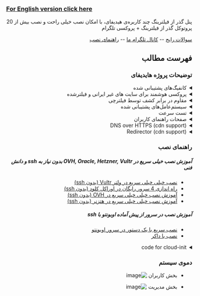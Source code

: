 <div dir="ltr" markdown="1">

### [For English version click here](https://github.com/hiddify/hiddify-config/wiki/Home-en)
</div>

<div dir="rtl" markdown="1">

پنل گذر از فیلترینگ چند کاربره‌ی هیدیفای، با امکان نصب خیلی راحت و نصب بیش از 20 پروتوکل گذر از فیلترینگ + پروکسی تلگرام

[سوالات رایج](https://github.com/hiddify/hiddify-config/discussions) --  [کانال تلگرام ما](https://t.me/hiddify) -- [راهنمای نصب](https://github.com/hiddify/hiddify-config/wiki#%D8%B1%D8%A7%D9%87%D9%86%D9%85%D8%A7%DB%8C-%D9%86%D8%B5%D8%A8)
## فهرست مطالب

### توضیحات پروژه هایدیفای


<details markdown="1"> <summary>کانفیگ‌های پشتیبانی شده</summary> 

| کانفیگ های پشتیبانی شده | Supported Configs |
| - | - |
| ♥ **Telegram Proxy** ♥ | **vless+xtls** |
| **Web Socket (cdn support)**:<br> - vless+tls+ws <br>- trojan+tls+ws <br> - vmess+tls+ws | **h2+tls**:<br> - vless+tls<br> - trojan+tls<br> - vmess+tls |
| **grpc+tls**:<br> - vless+grpc+tls<br> - trojan+grpc+tls<br> - vmess+grpc+tls | **http1.1+tls**:  <br>- trojan+tls <br> - vmess+tls|
| **old configs**: <br> - trojango (cdn support) <br> - v2ray+ws (cdn support) <br> - vmess (cdn support) <br> - ss+faketls| **HTTP** <br> -unsafe, default is disable <br> - vless<br> -vmess |

</details>

<details markdown="1"> <summary>پروکسی هوشمند برای سایت های غیر ایرانی و فیلترشده</summary>
 
با استفاده از کلاینت کلش و کانفیگ هایدیفای میتوانید در ۳ حالت به اینترنت وصل بشید. 

۱. روش اول فقط سایت فیلترشده را از فیلترشکن عبور دهد.

۲. فقط سایت های ایرانی بدون فیلترشکن باز شود (پیشنهادی)

۳. تمام سایت ها از فیلترشکن عبور کنند
</details>


 <details markdown="1"> <summary>مقاوم در برابر کشف توسط فیلترچی</summary>
 
 سعی شده جلوی حملات معمول به سرور گرفته شود و امکان شناسایی حداقل باشد با این وجود فراموش نکنید که سایر پورت ها به جز 22، 80 و 443 را غیر فعال کنید

</details>

<details  markdown="1"> <summary>سیستم‌عامل‌های پشتیبانی شده</summary>
هایدیفای روی اوبونتو ۲۰.۰۴ و ۲۲.۰۴ تست شده است.
Ubuntu arm64 or amd64
</details>



<details  markdown="1"> <summary>تست سرعت</summary>

از این طریق میتوان سرعت سرور بدون فیلترشکن و با فیلترشکن را بررسی کرد

![image](https://user-images.githubusercontent.com/114227601/210183115-4e1f4186-421e-4316-8082-3ce53275adc7.png)

</details>

 <details markdown="1"> <summary>صفحات راهنمای کاربران</summary> 
 با امکان تولید qrcode

 ![صفحه راهنمای کاربران](https://user-images.githubusercontent.com/114227601/206908372-db1fc206-4c6a-4206-ad39-e6b6b44a55c4.png)
</details>

<details markdown="1"> <summary>DNS over HTTPS (cdn support)</summary>
 
 برای استفاده از DNS over HTTPS کافی است در مرورگر از dns زیر استفاده کنید:
 
 `https://yourdomain.com/yoursecret/dns/dns-query{?dns}`
 
</details>

<details markdown="1"> <summary>Redirector (cdn support)</summary> 
 
 نکته این امر آن است که برای مثال وقتی میخواهید پروکسی تلگرام یا پروکسی شدوساکس را از طریق برنامه های دیگر به اشتراک بگذارید امکان آن فراهم می شود. برای مثال اگر کانفیگ شدوساکس را به جای `fullURL` آن قرار دهید باعث میشود با کلیک بر روی این لینک، نرم افزار شدوساکس باز شده و پروکسی بر روی آن فعال شود.
 
 `https://yourdomain.com/yoursecret/redirect/fullURL` 
 
 به عنوان مثال:
 
 `https://yourdomain.com/yoursecret/redirect/ss://secret/` 
 
</details>


</details>

### راهنمای نصب

##### آموزش نصب خیلی سریع در OVH, Oracle, Hetzner, Vultr بدون نیاز به ssh و دانش فنی

- [نصب خیلی خیلی سریع در ولتر Vultr (بدون ssh)](https://github.com/hiddify/hiddify-config/wiki/Vultr-نصب-خیلی-خیلی-سریع-در-ولتر)
- [راه اندازی 4 سرور رایگان در اوراکل کلود (بدون ssh)](https://github.com/hiddify/hiddify-config/wiki/Oracle-نصب-خیلی-خیلی-سریع-در-اوراکل-کلود)
- [آموزش نصب خیلی خیلی سریع در OVH (بدون ssh)](https://github.com/hiddify/hiddify-config/wiki/OVH-نصب-خیلی-سریع-در-او-وی-اچ)
- [آموزش نصب خیلی خیلی سریع در هتزنر (بدون ssh)](https://github.com/hiddify/hiddify-config/wiki/Hetzner-نصب-خیلی-سریع-در-هتزنر)

</details>

##### آموزش نصب در سرور از پیش آماده اوبونتو با ssh

- [نصب سریع با یک دستور در سرور اوبونتو](https://github.com/hiddify/hiddify-config/wiki/نصب-سریع-در-اوبونتو)
- [نصب با داکر](https://github.com/hiddify/hiddify-config/wiki/نصب-با-داکر)

</details>
<details  markdown="1"> <summary>code for cloud-init</summary>

در بعضی از شرکت ها شما میتوانید با استفاده از اسکریپت زیر به صورت خودکار پروکسی را نصب کنید (به عنوان نمونه آموزش [هتزنر ](https://github.com/hiddify/hiddify-config/wiki/Hetzner-%D9%86%D8%B5%D8%A8-%D8%AE%DB%8C%D9%84%DB%8C-%D8%B3%D8%B1%DB%8C%D8%B9-%D8%AF%D8%B1-%D9%87%D8%AA%D8%B2%D9%86%D8%B1) و [OVH ](https://github.com/hiddify/hiddify-config/wiki/OVH-%D9%86%D8%B5%D8%A8-%D8%AE%DB%8C%D9%84%DB%8C-%D8%B3%D8%B1%DB%8C%D8%B9-%D8%AF%D8%B1-%D8%A7%D9%88-%D9%88%DB%8C-%D8%A7%DA%86) را مشاهده کنید) و از آدرس  `https://yourip.sslip.io`یا `http://yourip` لینک صفحه کاربران را مشاهده کنید کافی است به جای yourip آی پی خود را قرار دهید.

ضمنا این لینک موقت فقط به مدت یک ساعت فعال خواهد بود و پس از آن غیرفعال خواهد شد

```
#cloud-config
package_upgrade: true
packages:
  - apt-transport-https
  - ca-certificates
  - curl
  - wget
  - gnupg-agent
  - software-properties-common
  - git

runcmd:
  - cd /opt
  - git clone https://github.com/hiddify/hiddify-config/
  - cd hiddify-config
 # uncomment it for using a special secret other wise it will be createed automatically
 # - echo "USER_SECRET=0123456789abcdef0123456789abcdef" >config.env
 # - echo "MAIN_DOMAIN=" >>config.env
  - echo "TELEGRAM_AD_TAG=" >>config.env
  - bash install.sh

final_message: "The system is finally up, after $UPTIME seconds"
output: { all: "| tee -a /root/cloud-init-output.log" }

# you can see the generated link from the website by using http://yourip/ or https://yourip.sslip.io in one hour, after that, it will be disapear. 
```

</details>



### دموی سیستم
- بخش کاربران
![image](https://user-images.githubusercontent.com/114227601/218550439-52299d0a-3b3e-4054-a742-528ee3cf5810.png)

- بخش مدیریت
![image](https://user-images.githubusercontent.com/114227601/218550551-8caa38b8-6ffc-4c6d-93e2-3d3fe224d362.png)











